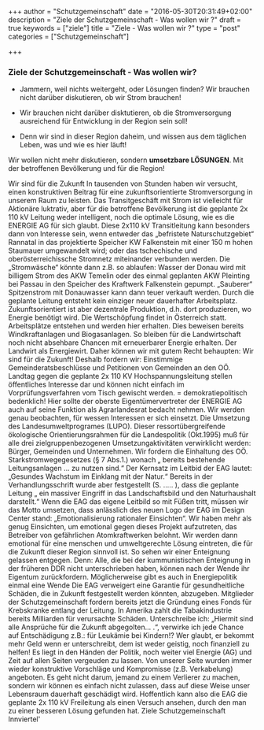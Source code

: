 +++
author = "Schutzgemeinschaft"
date = "2016-05-30T20:31:49+02:00"
description = "Ziele der Schutzgemeinschaft - Was wollen wir ?"
draft = true
keywords = ["ziele"]
title = "Ziele - Was wollen wir ?"
type = "post"
categories = ["Schutzgemeinschaft"]

+++

### Ziele der Schutzgemeinschaft -  Was wollen wir? 

* Jammern, weil nichts weitergeht, oder Lösungen finden? Wir brauchen nicht darüber diskutieren, ob wir Strom brauchen! 

* Wir brauchen nicht darüber disktutieren, ob die Stromversorgung ausreichend für Entwicklung in der Region sein soll! 

* Denn wir sind in dieser Region daheim, und wissen aus dem täglichen Leben, was und wie es hier läuft! 

Wir wollen nicht mehr diskutieren, sondern **umsetzbare LÖSUNGEN**. Mit der betroffenen Bevölkerung und für die Region! 

Wir sind für die Zukunft In tausenden von Stunden haben wir versucht, einen konstruktiven Beitrag für eine zukunftsorientierte 
Stromversorgung in unserem Raum zu leisten. Das Transitgeschäft mit Strom ist vielleicht für Aktionäre luktrativ, aber 
für die betroffene Bevölkerung ist die geplante 2x 110 kV Leitung weder intelligent, noch die optimale Lösung, wie es 
die ENERGIE AG für sich glaubt. Diese 2x110 kV Transitleitung kann besonders dann von Interesse sein, wenn entweder das 
„befristete Naturschutzgebiet“ Rannatal in das projektierte Speicher KW Falkenstein mit einer 150 m hohen Staumauer 
umgewandelt wird; oder das tschechische und oberösterreichissche Stromnetz miteinander verbunden werden. Die „Stromwäsche“ 
könnte dann z.B. so ablaufen: Wasser der Donau wird mit billigem Strom des AKW Temelin oder des einmal geplanten AKW Pleinting 
bei Passau in den Speicher des Kraftwerk Falkenstein gepumpt. „Sauberer“ Spitzenstrom mit Donauwasser kann dann teuer 
verkauft werden. Durch die geplante Leitung entsteht kein einziger neuer dauerhafter Arbeitsplatz. Zukunftsorientiert ist aber 
dezentrale Produktion, d.h. dort produzieren, wo Energie benötigt wird. Die Wertschöpfung findet in Österreich statt. 
Arbeitsplätze entstehen und werden hier erhalten. Dies beweisen bereits Windkraftanlagen und Biogasanlagen. So bleiben für 
die Landwirtschaft noch nicht absehbare Chancen mit erneuerbarer Energie erhalten. Der Landwirt als Energiewirt. Daher können 
wir mit gutem Recht behaupten: Wir sind für die Zukunft! Deshalb fordern wir: Einstimmige Gemeinderatsbeschlüsse und Petitionen 
von Gemeinden an den OÖ. Landtag gegen die geplante 2x 110 KV Hochspannungsleitung stellen öffentliches Interesse dar und können 
nicht einfach im Vorprüfungsverfahren vom Tisch gewischt werden. = demokratiepolitisch bedenklich! Hier sollte der oberste 
Eigentümervertreter der ENERGIE AG auch auf seine Funktion als Agrarlandesrat bedacht nehmen. Wir werden genau beobachten, 
für wessen Interessen er sich einsetzt. Die Umsetzung des Landesumweltprogrames (LUPO). Dieser ressortübergreifende ökologische 
Orientierungsrahmen für die Landespolitik (Okt.1995) muß für alle drei zielgruppenbezogenen Umsetzungaktivitäten verwirklicht 
werden: Bürger, Gemeinden und Unternehmen. Wir fordern die Einhaltung des OÖ. Starkstromwegegesetzes (§ 7 Abs.1.) wonach „ 
bereits bestehende Leitungsanlagen ... zu nutzen sind.“ Der Kernsatz im Leitbid der EAG lautet: „Gesundes Wachstum im Einklang 
mit der Natur.“ Bereits in der Verhandlungsschrift wurde aber festgestellt (S. ..... ), dass die geplante Leitung „ ein massiver 
Eingriff in das Landschaftsbild und den Naturhaushalt darstellt.“ Wenn die EAG das eigene Leitbild so mit Füßen tritt, müssen 
wir das Motto umsetzen, dass anlässlich des neuen Logo der EAG im Design Center stand: „Emotionalisierung rationaler Einsichten“. 
Wir haben mehr als genug Einsichten, um emotional gegen dieses Projekt aufzutreten, das Betreiber von gefährlichen Atomkraftwerken belohnt. 
Wir werden dann emotional für eine menschen und umweltgerechte Lösung eintreten, die für die Zukunft dieser Region sinnvoll ist. 
So sehen wir einer Enteignung gelassen entgegen. Denn: Alle, die bei der kummunistischen Enteignung in der früheren DDR nicht 
unterschrieben haben, können nach der Wende ihr Eigentum zurückfordern. Möglicherweise gibt es auch in Energiepolitik einmal eine 
Wende Die EAG verweigert eine Garantie für gesundheitliche Schäden, die in Zukunft festgestellt werden könnten, abzugeben. 
Mitglieder der Schutzgemeinschaft fordern bereits jetzt die Gründung eines Fonds für Krebskranke entlang der Leitung. 
In Amerika zahlt die Tabakindustrie bereits Milliarden für verursachte Schäden. Unterschreibe ich: „Hiermit sind alle 
Ansprüche für die Zukunft abgegolten... .“, verwirke ich jede Chance auf Entschädigung z.B.: für Leukämie bei Kindern!? 
Wer glaubt, er bekommt mehr Geld wenn er unterschreibt, dem ist weder geistig, noch finanziell zu helfen! Es liegt in den 
Händen der Politik, noch weiter viel Energie (AG) und Zeit auf allen Seiten vergeuden zu lassen. Von unserer Seite wurden 
immer wieder konstruktive Vorschläge und Kompromisse (z.B. Verkabelung) angeboten. Es geht nicht darum, jemand zu einem 
Verlierer zu machen, sondern wir können es einfach nicht zulassen, dass auf diese Weise unser Lebensraum dauerhaft geschädigt wird. 
Hoffentlich kann also die EAG die geplante 2x 110 kV Freileitung als einen Versuch ansehen, durch den man zu einer besseren 
Lösung gefunden hat. Ziele Schutzgemeinschaft Innviertel'

